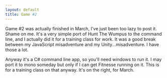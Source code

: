 ```yaml
---
layout: default
title: Game #2
---
```


Game #2 was actually finished in March, I've just been too lazy to post it. Shame on me. It's a very simple port of Hunt The Wumpus to the command line, and I actually did it for a training class for work. It was a good break between my JavaScript misadventure and my Unity...misadventure. I have those a lot.

Anyway it's a C# command line app, so you'll need windows to run it. I may port it to mono someday but only if I can get Fitnesse running on it. This is for a training class on that anyway. It's on the right, for March.
